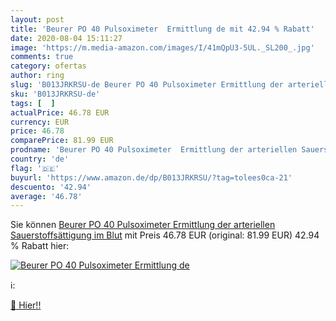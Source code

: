 ```yaml
---
layout: post
title: 'Beurer PO 40 Pulsoximeter  Ermittlung de mit 42.94 % Rabatt'
date: 2020-08-04 15:11:27
image: 'https://m.media-amazon.com/images/I/41mQpU3-5UL._SL200_.jpg'
comments: true
category: ofertas
author: ring
slug: 'B013JRKRSU-de Beurer PO 40 Pulsoximeter Ermittlung der arteriellen...'
sku: 'B013JRKRSU-de'
tags: [  ]
actualPrice: 46.78 EUR
currency: EUR
price: 46.78
comparePrice: 81.99 EUR
prodname: 'Beurer PO 40 Pulsoximeter  Ermittlung der arteriellen Sauerstoffsättigung im Blut'
country: 'de'
flag: '🇩🇪'
buyurl: 'https://www.amazon.de/dp/B013JRKRSU/?tag=tolees0ca-21'
descuento: '42.94'
average: '46.78'
---
```


Sie können [Beurer PO 40 Pulsoximeter  Ermittlung der arteriellen Sauerstoffsättigung im Blut](https://www.amazon.de/dp/B013JRKRSU/?tag=tolees0ca-21) mit Preis 46.78 EUR (original: 81.99 EUR) 42.94 % Rabatt hier:

[![Beurer PO 40 Pulsoximeter  Ermittlung de](https://m.media-amazon.com/images/I/41mQpU3-5UL._SL200_.jpg)](https://www.amazon.de/dp/B013JRKRSU/?tag=tolees0ca-21)

ℹ️:


[🛒 Hier!!](https://www.amazon.de/dp/B013JRKRSU/?tag=tolees0ca-21)
